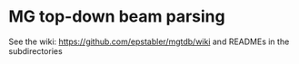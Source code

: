 MG top-down beam parsing
========================

See the wiki:  https://github.com/epstabler/mgtdb/wiki
and READMEs in the subdirectories
